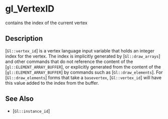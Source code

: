 # gl_VertexID
contains the index of the current vertex

## Description
[`Gl::vertex_id`] is a vertex language input variable that holds an
  integer index for the vertex. The index is implicitly generated by
  [`Gl::draw_arrays`] and other commands that do not reference the
  content of the [`gl::ELEMENT_ARRAY_BUFFER`], or explicitly generated
  from the content of the [`gl::ELEMENT_ARRAY_BUFFER`] by commands such
  as [`Gl::draw_elements`]. For [`Gl::draw_elements`] forms that take a
  `basevertex`, [`Gl::vertex_id`] will have this value added to the
  index from the buffer.

## See Also
- [`Gl::instance_id`]
